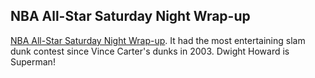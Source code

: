 ## NBA All-Star Saturday Night Wrap-up

[NBA All-Star Saturday Night Wrap-up](http://www.zapnat.com/2008/02/16/nba-all-star-weekend-wrap-up/). It had the most entertaining slam dunk contest since Vince Carter's dunks in 2003. Dwight Howard is Superman!

<!-- {"time": "2008-02-17 17:28:54", "title": "NBA All-Star Saturday Night Wrap-up"} -->

